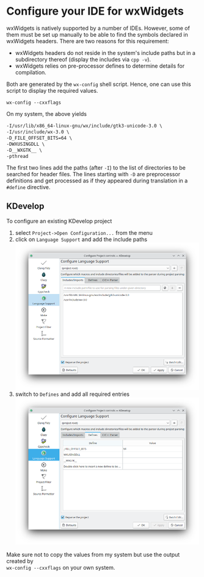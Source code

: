 # Configure your IDE for wxWidgets

wxWidgets is natively supported by a number of IDEs. However, some of them
must be set up manually to be able to find the symbols declared in
wxWidgets headers. There are two reasons for this requirement:

* wxWidgets headers do not reside in the system's include paths but
  in a subdirectory thereof (display the includes via `cpp -v`).
* wxWidgets relies on pre-processor defines to determine details for
  compilation.

Both are generated by the `wx-config` shell script. Hence, one can use this
script to display the required values.

```
wx-config --cxxflags
```

On my system, the above yields
```
-I/usr/lib/x86_64-linux-gnu/wx/include/gtk3-unicode-3.0 \
-I/usr/include/wx-3.0 \
-D_FILE_OFFSET_BITS=64 \
-DWXUSINGDLL \
-D__WXGTK__ \
-pthread
```

The first two lines add the paths (after `-I`) to the list of directories
to be searched for header files. The lines starting with `-D` are preprocessor
definitions and get processed as if they appeared during translation
in a `#define` directive.

## KDevelop
To configure an existing KDevelop project
1. select `Project->Open Configuration...` from the menu
2. click on `Language Support` and add the include paths
  ![KDevelop wx include paths](images/kdevelop_includes.png)
3. switch to `Defines` and add all required entries
  ![KDevelop wx defines](images/kdevelop_defines.png)

Make sure not to copy the values from my system but use the output created by  
`wx-config --cxxflags` on your own system.
